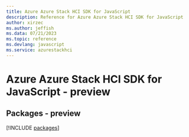 ```yaml
---
title: Azure Azure Stack HCI SDK for JavaScript
description: Reference for Azure Azure Stack HCI SDK for JavaScript
author: xirzec
ms.author: jeffish
ms.data: 07/21/2023
ms.topic: reference
ms.devlang: javascript
ms.service: azurestackhci
---
```

# Azure Azure Stack HCI SDK for JavaScript - preview
## Packages - preview
[!INCLUDE [packages](azure-stack-hci-index.md)]